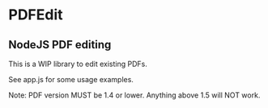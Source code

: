 # PDFEdit
## NodeJS PDF editing

This is a WIP library to edit existing PDFs. 

See app.js for some usage examples.

Note: PDF version MUST be 1.4 or lower. Anything above 1.5 will NOT work.
